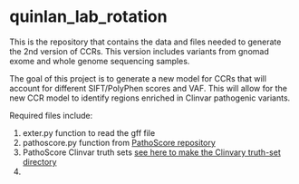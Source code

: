 # quinlan_lab_rotation
This is the repository that contains the data and files needed to generate the 2nd version of CCRs. This version includes variants from gnomad exome and whole genome sequencing samples. 

The goal of this project is to generate a new model for CCRs that will account for different SIFT/PolyPhen scores and VAF. This will allow for the new CCR model to identify regions enriched in Clinvar pathogenic variants. 

Required files include: 
1) exter.py function to read the gff file 
2) pathoscore.py function from [PathoScore repository](https://github.com/quinlan-lab/pathoscore/blob/master/pathoscore.py)
3) PathoScore Clinvar truth sets [see here to make the Clinvary truth-set directory](https://github.com/quinlan-lab/pathoscore/tree/master/truth-sets/GRCh37/clinvar)
4) 
